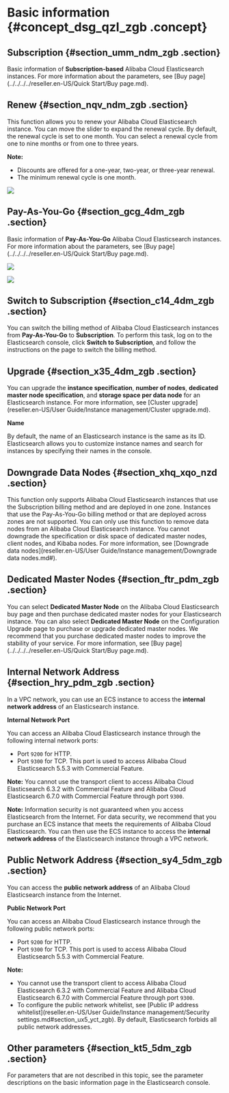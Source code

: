 # Basic information {#concept_dsg_qzl_zgb .concept}

## Subscription {#section_umm_ndm_zgb .section}

Basic information of **Subscription-based** Alibaba Cloud Elasticsearch instances. For more information about the parameters, see [Buy page](../../../../reseller.en-US/Quick Start/Buy page.md).

## Renew {#section_nqv_ndm_zgb .section}

This function allows you to renew your Alibaba Cloud Elasticsearch instance. You can move the slider to expand the renewal cycle. By default, the renewal cycle is set to one month. You can select a renewal cycle from one to nine months or from one to three years.

**Note:** 

-   Discounts are offered for a one-year, two-year, or three-year renewal.
-   The minimum renewal cycle is one month.

![](http://static-aliyun-doc.oss-cn-hangzhou.aliyuncs.com/assets/img/134289/155859845440005_en-US.jpg)

## Pay-As-You-Go {#section_gcg_4dm_zgb .section}

Basic information of **Pay-As-You-Go** Alibaba Cloud Elasticsearch instances. For more information about the parameters, see [Buy page](../../../../reseller.en-US/Quick Start/Buy page.md).

![](http://static-aliyun-doc.oss-cn-hangzhou.aliyuncs.com/assets/img/134289/155859845440006_en-US.png)

![](http://static-aliyun-doc.oss-cn-hangzhou.aliyuncs.com/assets/img/134289/155859845440007_en-US.png)

## Switch to Subscription {#section_c14_4dm_zgb .section}

You can switch the billing method of Alibaba Cloud Elasticsearch instances from **Pay-As-You-Go** to **Subscription**. To perform this task, log on to the Elasticsearch console, click **Switch to Subscription**, and follow the instructions on the page to switch the billing method.

## Upgrade {#section_x35_4dm_zgb .section}

You can upgrade the **instance specification**, **number of nodes**, **dedicated master node specification**, and **storage space per data node** for an Elasticsearch instance. For more information, see [Cluster upgrade](reseller.en-US/User Guide/Instance management/Cluster upgrade.md).

 **Name** 

By default, the name of an Elasticsearch instance is the same as its ID. Elasticsearch allows you to customize instance names and search for instances by specifying their names in the console.

## Downgrade Data Nodes {#section_xhq_xqo_nzd .section}

This function only supports Alibaba Cloud Elasticsearch instances that use the Subscription billing method and are deployed in one zone. Instances that use the Pay-As-You-Go billing method or that are deployed across zones are not supported. You can only use this function to remove data nodes from an Alibaba Cloud Elasticsearch instance. You cannot downgrade the specification or disk space of dedicated master nodes, client nodes, and Kibaba nodes. For more information, see [Downgrade data nodes](reseller.en-US/User Guide/Instance management/Downgrade data nodes.md#).

## Dedicated Master Nodes {#section_ftr_pdm_zgb .section}

You can select **Dedicated Master Node** on the Alibaba Cloud Elasticsearch buy page and then purchase dedicated master nodes for your Elasticsearch instance. You can also select **Dedicated Master Node** on the Configuration Upgrade page to purchase or upgrade dedicated master nodes. We recommend that you purchase dedicated master nodes to improve the stability of your service. For more information, see [Buy page](../../../../reseller.en-US/Quick Start/Buy page.md).

## Internal Network Address {#section_hry_pdm_zgb .section}

In a VPC network, you can use an ECS instance to access the **internal network address** of an Elasticsearch instance.

 **Internal Network Port** 

You can access an Alibaba Cloud Elasticsearch instance through the following internal network ports:

-   Port `9200` for HTTP.
-   Port `9300` for TCP. This port is used to access Alibaba Cloud Elasticsearch 5.5.3 with Commercial Feature.

**Note:** You cannot use the transport client to access Alibaba Cloud Elasticsearch 6.3.2 with Commercial Feature and Alibaba Cloud Elasticsearch 6.7.0 with Commercial Feature through port `9300`.

**Note:** Information security is not guaranteed when you access Elasticsearch from the Internet. For data security, we recommend that you purchase an ECS instance that meets the requirements of Alibaba Cloud Elasticsearch. You can then use the ECS instance to access the **internal network address** of the Elasticsearch instance through a VPC network.

## Public Network Address {#section_sy4_5dm_zgb .section}

You can access the **public network address** of an Alibaba Cloud Elasticsearch instance from the Internet.

 **Public Network Port** 

You can access an Alibaba Cloud Elasticsearch instance through the following public network ports:

-   Port `9200` for HTTP.
-   Port `9300` for TCP. This port is used to access Alibaba Cloud Elasticsearch 5.5.3 with Commercial Feature.

**Note:** 

-   You cannot use the transport client to access Alibaba Cloud Elasticsearch 6.3.2 with Commercial Feature and Alibaba Cloud Elasticsearch 6.7.0 with Commercial Feature through port `9300`.
-   To configure the public network whitelist, see [Public IP address whitelist](reseller.en-US/User Guide/Instance management/Security settings.md#section_ux5_yct_zgb). By default, Elasticsearch forbids all public network addresses.

## Other parameters {#section_kt5_5dm_zgb .section}

For parameters that are not described in this topic, see the parameter descriptions on the basic information page in the Elasticsearch console.


